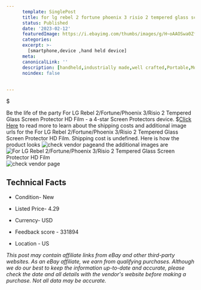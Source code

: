 ```yaml
---
      template: SinglePost
      title: for lg rebel 2 fortune phoenix 3 risio 2 tempered glass screen protector hd film
      status: Published
      date: '2023-02-12'
      featuredImage: https://i.ebayimg.com/thumbs/images/g/H~oAAOSwa0ZfMxfn/s-l225.jpg
      categories: 
      excerpt: >-
        [smartphone,device ,hand held device]
      meta:
      canonicalLink: ''
      description: [handheld,industrially made,well crafted,Portable,Mobile,Compact,Convenient,Lightweight,Maneuverable,Man-portable,Miniature,Carriable,Hand-held,Light,Holdable,Transportable,Mobile device,Pocket-sized,On-the-go,Wireless,Cordless,Compact size,Convenient size, smartphone,device ,hand held device]
      noindex: false
      
        
---
```

$

Be the life of the party For LG Rebel 2/Fortune/Phoenix 3/Risio 2 Tempered Glass Screen Protector HD Film - a 4-star Screen Protectors device.
$[Click Here](https://www.ebay.com/itm/142739787394?hash=item213bf44e82%3Ag%3AH%7EoAAOSwa0ZfMxfn&mkevt=1&mkcid=1&mkrid=711-53200-19255-0&campid=%253CePNCampaignId%253E&customid=%253CreferenceId%253E&toolid=10049) to read more to learn about the shipping costs and additional image urls for the For LG Rebel 2/Fortune/Phoenix 3/Risio 2 Tempered Glass Screen Protector HD Film. Shipping cost is undefined. Here is how the product looks ![check vendor page](https://i.ebayimg.com/thumbs/images/g/H~oAAOSwa0ZfMxfn/s-l225.jpg)and the additional images are![For LG Rebel 2/Fortune/Phoenix 3/Risio 2 Tempered Glass Screen Protector HD Film](https://i.ebayimg.com/images/g/H~oAAOSwa0ZfMxfn/s-l1600.jpg)![check vendor page](https://origin-galleryplus.ebayimg.com/ws/web/142739787394_2_0_1/225x225.jpg,https://origin-galleryplus.ebayimg.com/ws/web/142739787394_3_0_1/225x225.jpg)



 ## Technical Facts 



     
      

 - Condition- New 


      

 - Listed Price- 4.29 


      

 - Currency- USD 


      

 - Feedback score - 331894 


      

 - Location - US 


      
      

 *_This post may contain affiliate links from eBay and other third-party websites. As an eBay affiliate, we earn from qualifying purchases. Although we do our best to keep the information up-to-date and accurate, please check the date and all details with the vendor's website before making a purchase. Not all data may be accurate._*






